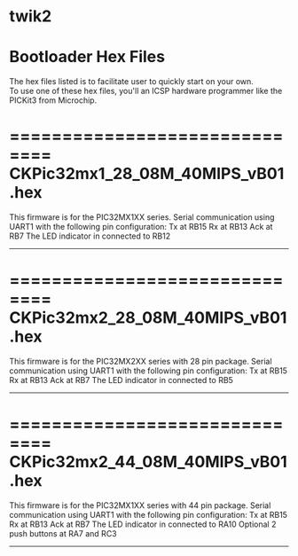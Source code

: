 twik2
==============================
Bootloader Hex Files
==============================
The hex files listed is to facilitate user to quickly start on your own.  
To use one of these hex files, you'll an ICSP hardware programmer like the PICKit3 from Microchip.

==============================
CKPic32mx1_28_08M_40MIPS_vB01.hex
==============================
This firmware is for the PIC32MX1XX series.
Serial communication using UART1 with the following pin configuration:
Tx at RB15
Rx at RB13
Ack at RB7
The LED indicator in connected to RB12
__________________________________________________________________

==============================
CKPic32mx2_28_08M_40MIPS_vB01.hex
==============================
This firmware is for the PIC32MX2XX series with 28 pin package.
Serial communication using UART1 with the following pin configuration:
Tx at RB15
Rx at RB13
Ack at RB7
The LED indicator in connected to RB5
__________________________________________________________________

==============================
CKPic32mx2_44_08M_40MIPS_vB01.hex
==============================
This firmware is for the PIC32MX1XX series with 44 pin package.
Serial communication using UART1 with the following pin configuration:
Tx at RB15
Rx at RB13
Ack at RB7
The LED indicator in connected to RA10
Optional 2 push buttons at RA7 and RC3
__________________________________________________________________
